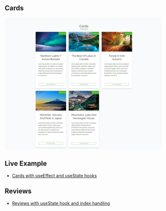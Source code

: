 ## Cards
![](./screenshots/cards.jpeg)
## Live Example
* [Cards with useEffect and useState hooks](https://beautiful-tiramisu-b20117.netlify.app/)
## Reviews
* [Reviews with useState hook and index handling](https://sage-crisp-b4c150.netlify.app/)